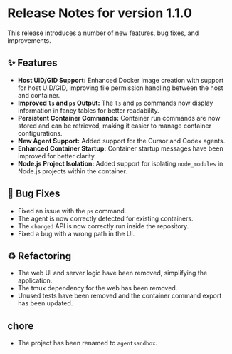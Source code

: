 # Release Notes for version 1.1.0

This release introduces a number of new features, bug fixes, and improvements.

## ✨ Features

- **Host UID/GID Support:** Enhanced Docker image creation with support for host UID/GID, improving file permission handling between the host and container.
- **Improved `ls` and `ps` Output:** The `ls` and `ps` commands now display information in fancy tables for better readability.
- **Persistent Container Commands:** Container run commands are now stored and can be retrieved, making it easier to manage container configurations.
- **New Agent Support:** Added support for the Cursor and Codex agents.
- **Enhanced Container Startup:** Container startup messages have been improved for better clarity.
- **Node.js Project Isolation:** Added support for isolating `node_modules` in Node.js projects within the container.

## 🐞 Bug Fixes

- Fixed an issue with the `ps` command.
- The agent is now correctly detected for existing containers.
- The `changed` API is now correctly run inside the repository.
- Fixed a bug with a wrong path in the UI.

## ♻️ Refactoring

- The web UI and server logic have been removed, simplifying the application.
- The tmux dependency for the web has been removed.
- Unused tests have been removed and the container command export has been updated.

## chore

- The project has been renamed to `agentsandbox`.
